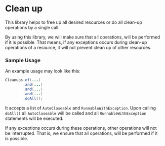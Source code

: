 # Clean up

This library helps to free up all desired resources or do all clean-up operations by a single call.

By using this library, we will make sure that all operations, will be performed if it is possible.
That means, if any exceptions occurs during clean-up operations of a resource, it will
not prevent clean up of other resources.

### Sample Usage

An example usage may look like this:

```java
Cleanups.of(...)
        .and(...)
        .and(...)
        .and(...)
        .doAll();
 ```

It accepts a list of `AutoCloseable` and `RunnableWithException`.
Upon calling `doAll()` all `AutoCloseable` will be called and all `RunnableWithException` statements will be executed.

If any exceptions occurs during these operations, other operations will not be interrupted.
That is, we ensure that all operations, will be performed if it is possible.
